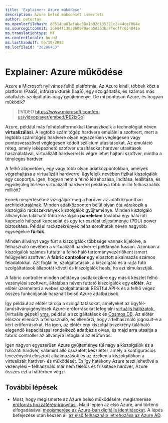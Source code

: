 ```yaml
---
title: 'Explainer: Azure működése'
description: Azure belső működését ismerteti
author: petertay
ms.openlocfilehash: 88514ba01efabe38a1b92d135321c2e44cef004e
ms.sourcegitcommit: 26b04f138a860979aea5d253ba7fecffc654841e
ms.translationtype: MT
ms.contentlocale: hu-HU
ms.lasthandoff: 06/19/2018
ms.locfileid: "36206463"
---
```

# <a name="explainer-how-does-azure-work"></a>Explainer: Azure működése

Azure a Microsoft nyilvános felhő platformja. Az Azure kínál, többek közt a platform (PaaS), infrastruktúrák (IaaS), egy szolgáltatás, és számos más adatbázis szolgáltatás nagy gyűjteménye. De mi pontosan Azure, és hogyan működik?

> [!VIDEO https://www.microsoft.com/en-us/videoplayer/embed/RE2ixGo] 

Azure, például más felhőplatformokkal támaszkodik a technológiát néven **virtualizálási**. A legtöbb számítógép hardvere emulálni a szoftvert, mert a legtöbb számítógép hardvere olyan egyszerűen véglegesen vagy pontosvesszővel véglegesen kódolt szilícium utasításokat. Az emuláció réteg, amely leképezhető szoftver utasításokat hardver utasítások használatával, virtualizált hardverrel is végre lehet hajtani szoftver, mintha a tényleges hardver.

A felhő alapvetően, egy vagy több olyan adatközpontokban, amelyek végrehajtása a virtualizált hardverrel ügyfeleik nevében fizikai kiszolgálók egy csoportja. Igen, hogyan nem a felhő létrehozása, indítása, leállítása, és egyidejűleg törlése virtualizált hardverrel példánya több millió felhasználók millióit?

Ennek megértéséhez vizsgáljuk meg a hardver az adatközpontban architektúrájának.  Minden adatközponton belül olyan óta várakozik a kiszolgáló rackszekrények kiszolgálók gyűjteménye. Minden kiszolgáló állványban található több kiszolgáló **paneleken** továbbá egy hálózati kapcsoló hálózati kapcsolat és egy terjesztési teljesítménye (PDU) power biztosítása. Például rackszekrények néha sorolhatók néven nagyobb egységekre **fürtök**. 

Minden állványt vagy fürt a kiszolgálók többsége vannak kijelölve, a felhasználó nevében a virtualizált hardverrel példányán fusson. Azonban a kiszolgálók számos futtatni a felhő háló tartományvezérlőként ismert felügyeleti szoftver. A **fabric controller** egy elosztott alkalmazás számos feladatokkal. Azt foglal le, szolgáltatások, a kiszolgáló és a rajta futó szolgáltatások állapotát követi és kiszolgálók heals, ha azt elmulasztják.

A fabric controller minden példánya csatlakozik-e egy másik készlet felhő vezénylési szoftvert, általában néven futtató kiszolgálók egy **előtér**. Az előtér üzemelteti a webes szolgáltatások RESTful API-k és a felhő végez összes funkciójának használt belső Azure adatbázisok. 

Így például az előtér tárolja a szolgáltatásokat, amelyeket az ügyfél-tanúsítványigénylések Azure-erőforrásokat lefoglalni [virtuális hálózatok][vnet], [virtuális gépek] [ vms], például a szolgáltatások és [Cosmos DB][cosmosdb]. Az előtér először ellenőrzi a felhasználó, és ellenőrzi, hogy a felhasználó jogosult-e a kért erőforrásokat. Ha igen, az előtér egy kiszolgálószekrény található elegendő kapacitással rendelkező adatbázis olvas, és majd arra utasítja a fabric controller az állványra lefoglalni az erőforrás.

Igen nagyon egyszerűen Azure gyűjteménye túl nagy a kiszolgálók és a hálózati hardver, valamint álló összetett készlettel, amely a konfigurációs levezényelni elosztott alkalmazások és az ezeken a kiszolgálókon a virtualizált hardver- és működését. És így hatékony Azure teszi lehetővé a vezénylési – felhasználó már nem felelős és frissítése hardver, Azure összes ezt a háttérben végzi. 

## <a name="next-steps"></a>További lépések

* Most, hogy megismerte az Azure belső működésére, megismerése [erőforrás hozzáférés-irányítási](governance-explainer.md). Majd lépjen az első Azure, ami történő elfogadásával [megismerése az Azure-ban digitális identitásokat](tenant-explainer.md). A lépés befejezése után készen áll [az első felhasználó létrehozása az Azure AD][docs-add-users-to-aad].

<!-- Links -->

[cosmosdb]: /azure/cosmos-db/introduction
[docs-add-users-to-aad]: /azure/active-directory/add-users-azure-active-directory?toc=/azure/architecture/cloud-adoption-guide/toc.json
[vms]: /azure/virtual-machines/
[vnet]: /azure/virtual-network/virtual-networks-overview
